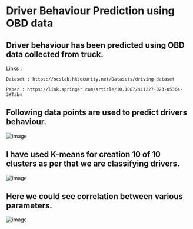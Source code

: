 # **Driver Behaviour Prediction using OBD data**

## Driver behaviour has been predicted using OBD data collected from truck.

  Links : 

    Dataset : https://ocslab.hksecurity.net/Datasets/driving-dataset

    Paper : https://link.springer.com/article/10.1007/s11227-023-05364-3#Tab4

## Following data points are used to predict drivers behaviour.
![image](https://github.com/rohit-dudhal/driver-behaviour-production-using-obd/assets/61742890/15268e2c-ed14-4bb0-861f-6d5353d574aa)


## I have used K-means for creation 10 of 10 clusters as per that we are classifying drivers.
![image](https://github.com/rohit-dudhal/driver-behaviour-production-using-obd/assets/61742890/e30c7205-01ee-456b-bc84-ec2db48916ba)

## Here we could see correlation between various parameters.
![image](https://github.com/rohit-dudhal/driver-behaviour-production-using-obd/assets/61742890/86854eaa-4e71-4c90-adaa-29051f7cd3df)

